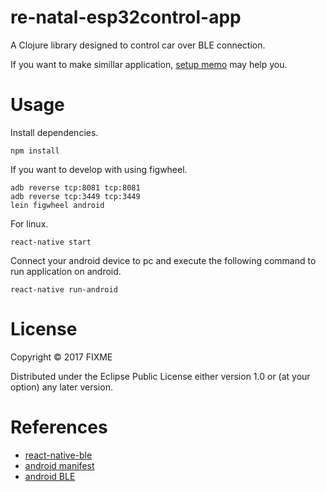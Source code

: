 # re-natal-esp32control-app

A Clojure library designed to control car over BLE connection.

If you want to make simillar application, [setup memo](/setup_memo.md) may help you.

# Usage
Install dependencies.
```
npm install
```

If you want to develop with using figwheel.
```
adb reverse tcp:8081 tcp:8081
adb reverse tcp:3449 tcp:3449
lein figwheel android
```

For linux.
```
react-native start
```

Connect your android device to pc and execute the following command to run application on android.
```
react-native run-android
```

# License

Copyright © 2017 FIXME

Distributed under the Eclipse Public License either version 1.0 or (at
your option) any later version.

# References
- [react-native-ble](https://github.com/jacobrosenthal/react-native-ble)
- [android manifest](https://developer.android.com/studio/build/manifest-merge.html)
- [android BLE](https://developer.android.com/guide/topics/connectivity/bluetooth-le.html)
